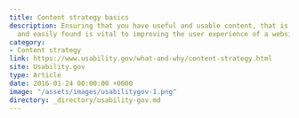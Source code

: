 ```yaml
---
title: Content strategy basics
description: Ensuring that you have useful and usable content, that is well structured,
  and easily found is vital to improving the user experience of a website.
category:
- Content strategy
link: https://www.usability.gov/what-and-why/content-strategy.html
site: Usability.gov
type: Article
date: 2016-01-24 00:00:00 +0000
image: "/assets/images/usabilitygov-1.png"
directory: _directory/usability-gov.md
---
```

